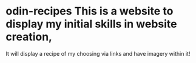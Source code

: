 # odin-recipes This is a website to display my initial skills in website creation,
It will display a recipe of my choosing via links and have 
imagery within it! 